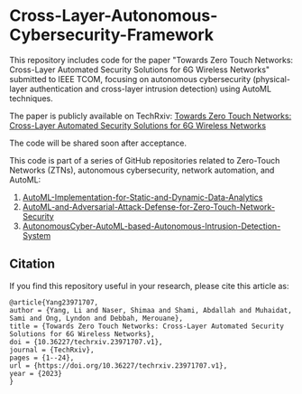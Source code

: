 # Cross-Layer-Autonomous-Cybersecurity-Framework
This repository includes code for the paper "Towards Zero Touch Networks: Cross-Layer Automated Security Solutions for 6G Wireless Networks" submitted to IEEE TCOM, focusing on autonomous cybersecurity (physical-layer authentication and cross-layer intrusion detection) using AutoML techniques.

The paper is publicly available on TechRxiv: [Towards Zero Touch Networks: Cross-Layer Automated Security Solutions for 6G Wireless Networks](https://d197for5662m48.cloudfront.net/documents/publicationstatus/171667/preprint_pdf/557ec6745a4fe6fabc76c5e4d764d602.pdf)

The code will be shared soon after acceptance.

This code is part of a series of GitHub repositories related to Zero-Touch Networks (ZTNs), autonomous cybersecurity, network automation, and AutoML:  
1. [AutoML-Implementation-for-Static-and-Dynamic-Data-Analytics](https://github.com/Western-OC2-Lab/AutoML-Implementation-for-Static-and-Dynamic-Data-Analytics)  
2. [AutoML-and-Adversarial-Attack-Defense-for-Zero-Touch-Network-Security](https://github.com/Western-OC2-Lab/AutoML-and-Adversarial-Attack-Defense-for-Zero-Touch-Network-Security)
3. [AutonomousCyber-AutoML-based-Autonomous-Intrusion-Detection-System](https://github.com/Western-OC2-Lab/AutonomousCyber-AutoML-based-Autonomous-Intrusion-Detection-System)

## Citation
If you find this repository useful in your research, please cite this article as:  


```
@article{Yang23971707,
author = {Yang, Li and Naser, Shimaa and Shami, Abdallah and Muhaidat, Sami and Ong, Lyndon and Debbah, Merouane},
title = {Towards Zero Touch Networks: Cross-Layer Automated Security Solutions for 6G Wireless Networks},
doi = {10.36227/techrxiv.23971707.v1},
journal = {TechRxiv},
pages = {1--24},
url = {https://doi.org/10.36227/techrxiv.23971707.v1},
year = {2023}
}
```
